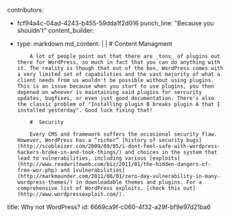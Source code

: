 contributors:
  - fcf94a4c-04ad-4243-b455-59dda1f2d016
punch_line: "Because you shouldn't"
content_builder:
  - 
    type: markdown
    md_content: |
      |
            # Content Managment
            
            A lot of people point out that there are _tons_ of plugins out there for WordPress, so much in fact that you can do anything with it. The reality is though that out of the box, WordPress comes with a very limited set of capabilities and the vast majority of what a client needs from us wouldn't be possible without using plugins. This is an issue because when you start to use plugins, you then depened on whoever is maintaining said plugins for sercurity updates, bugfixes, or even just good documentation. There's also the classic problem of "Installing plugin B breaks plugin A that I installed yesterday". Good luck fixing that!
            
            #  Security
            
            Every CMS and framework suffers the occasional security flaw. However, WordPress has a “richer” [history of security bugs](http://scobleizer.com/2009/09/05/i-dont-feel-safe-with-wordpress-hackers-broke-in-and-took-things/) and choices in the system that lead to vulnerabilities, including various [exploits](http://www.readwriteweb.com/biz/2011/01/the-hidden-dangers-of-free-wor.php) and [vulnerabilities](http://markmaunder.com/2011/08/01/zero-day-vulnerability-in-many-wordpress-themes/) in downloadable themes and plugins. For a comprehensive list of WordPress exploits, [check this out](http://www.wordpressexploit.com/).
title: Why not WordPress?
id: 6669ca9f-c060-4f32-a29f-bf9e97d21ba6
